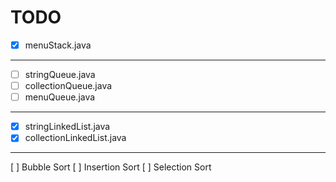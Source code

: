 # TODO
- [x] menuStack.java
---
- [ ] stringQueue.java
- [ ] collectionQueue.java
- [ ] menuQueue.java
---
- [x] stringLinkedList.java
- [x] collectionLinkedList.java

---

 [ ] Bubble Sort 
 [ ] Insertion Sort 
 [ ] Selection Sort   